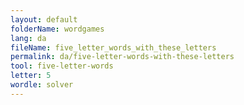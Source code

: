 ```yaml
---
layout: default
folderName: wordgames
lang: da
fileName: five_letter_words_with_these_letters
permalink: da/five-letter-words-with-these-letters
tool: five-letter-words
letter: 5
wordle: solver
---
```

